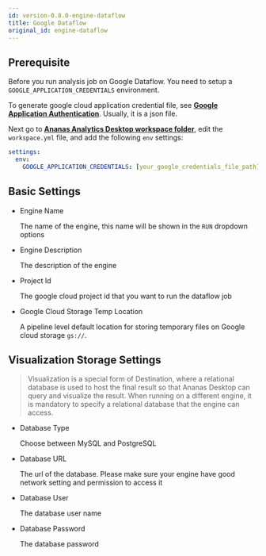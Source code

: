 ```yaml
---
id: version-0.8.0-engine-dataflow
title: Google Dataflow
original_id: engine-dataflow
---
```


## Prerequisite

Before you run analysis job on Google Dataflow. You need to setup a `GOOGLE_APPLICATION_CREDENTIALS` environment.

To generate google cloud application credential file, see [**Google Application Authentication**](https://cloud.google.com/docs/authentication/getting-started). Usually, it is a json file.  

Next go to [**Ananas Analytics Desktop workspace folder**](where-to-find), edit the `workspace.yml` file, and add the following `env` settings: 

```yml
settings:
  env:
    GOOGLE_APPLICATION_CREDENTIALS: [your_google_credentials_file_path]
```

## Basic Settings

- Engine Name 

	The name of the engine, this name will be shown in the `RUN` dropdown options

- Engine Description

	The description of the engine

- Project Id

	The google cloud project id that you want to run the dataflow job

- Google Cloud Storage Temp Location

	A pipeline level default location for storing temporary files on Google cloud storage `gs://`.

## Visualization Storage Settings

> Visualization is a special form of Destination, where a relational database is used to host the final result so that Ananas Desktop can query and visualize the result. When running on a different engine, it is mandatory to specify a relational database that the engine can access.

- Database Type

	Choose between MySQL and PostgreSQL

- Database URL
	
	The url of the database. Please make sure your engine have good network setting and permission to access it	

- Database User

	The database user name

- Database Password

	The database password
